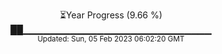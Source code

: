 <p align="center">
⏳Year Progress (9.66 %) <br>
██▁▁▁▁▁▁▁▁▁▁▁▁▁▁▁▁▁▁▁▁▁▁▁▁▁▁▁▁ <br>
<sub>Updated: Sun, 05 Feb 2023 06:02:20 GMT</sub>
</p>

